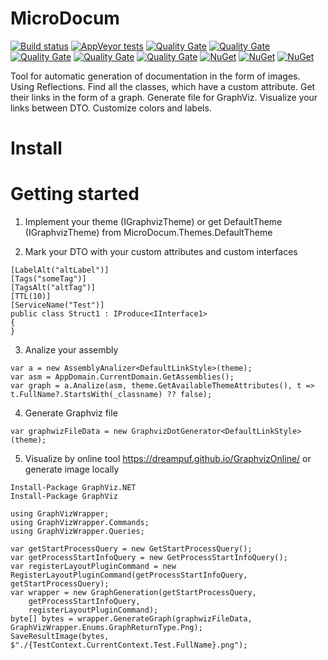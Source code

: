 # MicroDocum

[![Build status](https://ci.appveyor.com/api/projects/status/2x7gb0ggy8qac5lw/branch/master?svg=true)](https://ci.appveyor.com/project/RouR/microdocum/branch/master)
[![AppVeyor tests](https://img.shields.io/appveyor/tests/RouR/microdocum.svg)](https://ci.appveyor.com/project/RouR/microdocum/build/tests)
[![Quality Gate](https://sonarcloud.io/api/badges/gate?key=microdocum)](https://sonarcloud.io/dashboard?id=microdocum)
[![Quality Gate](https://sonarcloud.io/api/badges/measure?key=microdocum&metric=code_smells)](https://sonarcloud.io/dashboard?id=microdocum)
[![Quality Gate](https://sonarcloud.io/api/badges/measure?key=microdocum&metric=bugs)](https://sonarcloud.io/dashboard?id=microdocum)
[![Quality Gate](https://sonarcloud.io/api/badges/measure?key=microdocum&metric=vulnerabilities)](https://sonarcloud.io/dashboard?id=microdocum)
[![Quality Gate](https://sonarcloud.io/api/badges/measure?key=microdocum&metric=sqale_debt_ratio)](https://sonarcloud.io/dashboard?id=microdocum)
[![NuGet](https://img.shields.io/nuget/v/MicroDocum.Analyzers.svg)](https://www.nuget.org/packages/MicroDocum.Analyzers/)
[![NuGet](https://img.shields.io/nuget/v/MicroDocum.Graphviz.svg)](https://www.nuget.org/packages/MicroDocum.Graphviz/)
[![NuGet](https://img.shields.io/nuget/v/MicroDocum.Themes.svg)](https://www.nuget.org/packages/MicroDocum.Themes/)

[comment]: # (https://github.com/QualInsight/qualinsight-plugins-sonarqube-badges/wiki/Measure-badges)

Tool for automatic generation of documentation in the form of images. 
Using Reflections. Find all the classes, which have a custom attribute. Get their links in the form of a graph. Generate file for GraphViz. 
Visualize your links between DTO. Customize colors and labels.

# Install

# Getting started

1. Implement your theme (IGraphvizTheme<T>) or get DefaultTheme (IGraphvizTheme<DefaultLinkStyle>) from MicroDocum.Themes.DefaultTheme

2. Mark your DTO with your custom attributes and custom interfaces

```
[LabelAlt("altLabel")]
[Tags("someTag")]
[TagsAlt("altTag")]
[TTL(10)]
[ServiceName("Test")]
public class Struct1 : IProduce<IInterface1>
{
}
```

3. Analize your assembly
```
var a = new AssemblyAnalizer<DefaultLinkStyle>(theme);
var asm = AppDomain.CurrentDomain.GetAssemblies();
var graph = a.Analize(asm, theme.GetAvailableThemeAttributes(), t => t.FullName?.StartsWith(_classname) ?? false);
```

4. Generate Graphviz file
```
var graphwizFileData = new GraphvizDotGenerator<DefaultLinkStyle>(theme);
```

5. Visualize by online tool  https://dreampuf.github.io/GraphvizOnline/ or generate image locally 
```
Install-Package GraphViz.NET
Install-Package GraphViz
```

```
using GraphVizWrapper;
using GraphVizWrapper.Commands;
using GraphVizWrapper.Queries;

var getStartProcessQuery = new GetStartProcessQuery();
var getProcessStartInfoQuery = new GetProcessStartInfoQuery();
var registerLayoutPluginCommand = new RegisterLayoutPluginCommand(getProcessStartInfoQuery, getStartProcessQuery);
var wrapper = new GraphGeneration(getStartProcessQuery,
    getProcessStartInfoQuery,
    registerLayoutPluginCommand);
byte[] bytes = wrapper.GenerateGraph(graphwizFileData, GraphVizWrapper.Enums.GraphReturnType.Png);
SaveResultImage(bytes, $"./{TestContext.CurrentContext.Test.FullName}.png");
```
